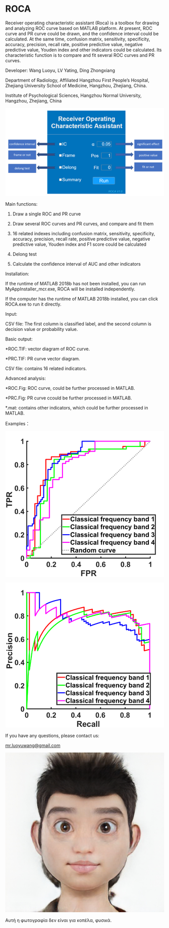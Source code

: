# ROCA


Receiver operating characteristic assistant (Roca) is a toolbox for drawing and analyzing ROC curve based on MATLAB platform. At present, ROC curve and PR curve could be drawn, and the confidence interval could be calculated. At the same time, confusion matrix, sensitivity, specificity, accuracy, precision, recall rate, positive predictive value, negative predictive value, Youden index and other indicators could be calculated. Its characteristic function is to compare and fit several ROC curves and PR curves.

Developer: Wang Luoyu, LV Yating, Ding Zhongxiang

Department of Radiology, Affiliated Hangzhou First People’s Hospital, Zhejiang University School of Medicine, Hangzhou, Zhejiang, China.

Institute of Psychological Sciences, Hangzhou Normal University, Hangzhou, Zhejiang, China

![image](https://github.com/Luoyu-Wang/ROCA/blob/master/introduction/introduction1.png)
 
Main functions:

1. Draw a single ROC and PR curve

2. Draw several ROC curves and PR curves, and  compare and fit them

3. 16 related indexes including confusion matrix, sensitivity, specificity, accuracy, precision, recall rate, positive predictive value, negative predictive value, Youden index and F1 score could be calculated

4. Delong test

5. Calculate the confidence interval of AUC and other indicators


Installation:

If the runtime of MATLAB 2018b has not  been installed, you can run MyAppInstaller_mcr.exe, ROCA will be installed independently.

If the computer has the runtime of MATLAB 2018b installed, you can click ROCA.exe to run it directly.


Input:

CSV file: The first column is classified label, and the second column is decision value or probability value.


Basic output:

*ROC.TIF: vector diagram of ROC curve.

*PRC.TIF: PR curve vector diagram.

CSV file: contains 16 related indicators.


Advanced analysis:

*ROC.Fig: ROC curve, could be further processed in MATLAB.

*PRC.Fig: PR curve ccould be further processed in MATLAB.

*.mat: contains other indicators, which could be further processed in MATLAB.

Examples：

![image](https://github.com/Luoyu-Wang/ROCA/blob/master/introduction/introduction2.png)

![image](https://github.com/Luoyu-Wang/ROCA/blob/master/introduction/introduction3.png)


If you have any questions, please contact us:

mr.luoyuwang@gmail.com

![image](https://github.com/Luoyu-Wang/ROCA/blob/master/splash.png) 

Αυτή η φωτογραφία δεν είναι για κοπέλα, φυσικά.
